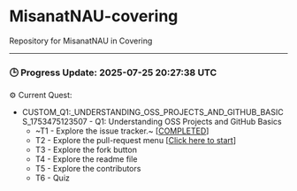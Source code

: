 # MisanatNAU-covering
Repository for MisanatNAU in Covering


---

### 🕒 Progress Update: 2025-07-25 20:27:38 UTC

⚙️ Current Quest: 
  - CUSTOM_Q1:_UNDERSTANDING_OSS_PROJECTS_AND_GITHUB_BASICS_1753475123507 - Q1: Understanding OSS Projects and GitHub Basics
    -  ~T1 - Explore the issue tracker.~ [[COMPLETED](https://github.com/OSS-Doorway-Dev/MisanatNAU-covering/issues/1)]
    - T2 - Explore the pull-request menu [[Click here to start](https://github.com/OSS-Doorway-Dev/MisanatNAU-covering/issues/2)]
    - T3 - Explore the fork button
    - T4 - Explore the readme file
    - T5 - Explore the contributors
    - T6 - Quiz

